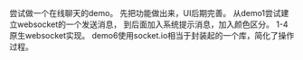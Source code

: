 尝试做一个在线聊天的demo。
先把功能做出来，UI后期完善。
从demo1尝试建立websocket的一个发送消息，
到后面加入系统提示消息，加入颜色区分。
1-4 原生websocket实现。
demo6使用socket.io相当于封装起的一个库，简化了操作过程。

